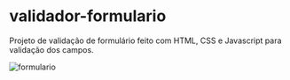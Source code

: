 # validador-formulario
Projeto de validação de formulário feito com HTML, CSS e Javascript para validação dos campos. 

![formulario](https://user-images.githubusercontent.com/59463323/154869388-69ca9ca0-ae7a-4127-9aab-0c71c0716fc8.png)
